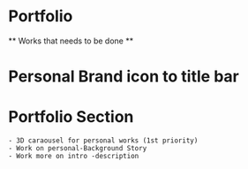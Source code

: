# Portfolio

** Works that needs to be done **
# Personal Brand icon to title bar
# Portfolio Section
    - 3D caraousel for personal works (1st priority)
    - Work on personal-Background Story
    - Work more on intro -description
